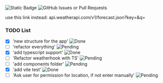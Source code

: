 ![Static Badge](https://img.shields.io/badge/-Refactored-blue)
![GitHub Issues or Pull Requests](https://img.shields.io/github/issues/highpriesst/weather-app)


use this link instead: api.weatherapi.com/v1/forecast.json?key=<apikey>&q=<cityname>


### TODO List

- [x] 'new structure for the app' ![Done](https://img.shields.io/badge/-Done-brightgreen)
- [ ] 'refactor everything' ![Pending](https://img.shields.io/badge/-Pending-yellow)
- [x] 'add typescript support' ![Done](https://img.shields.io/badge/-Done-brightgreen)
- [ ] 'Refactor weatherhook with TS' ![Pending](https://img.shields.io/badge/-Pending-yellow)
- [ ] 'add components folder' ![Pending](https://img.shields.io/badge/-Pending-yellow)
- [x] 'add vite test' ![Done](https://img.shields.io/badge/-Done-brightgreen)
- [ ] 'Ask user for permission for location, if not enter manually' ![Pending](https://img.shields.io/badge/-Pending-yellow)
